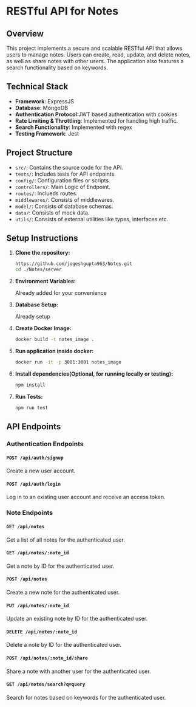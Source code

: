 # RESTful API for Notes

## Overview

This project implements a secure and scalable RESTful API that allows users to manage notes. Users can create, read, update, and delete notes, as well as share notes with other users. The application also features a search functionality based on keywords.

## Technical Stack

-   **Framework**: ExpressJS
-   **Database**: MongoDB
-   **Authentication Protocol**:JWT based authentication with cookies
-   **Rate Limiting & Throttling**: Implemented for handling high traffic.
-   **Search Functionality**: Implemented with regex
-   **Testing Framework**: Jest

## Project Structure

-   `src/`: Contains the source code for the API.
-   `tests/`: Includes tests for API endpoints.
-   `config/`: Configuration files or scripts.
-   `controllers/`: Main Logic of Endpoint.
-   `routes/`: Inclueds routes.
-   `middlewares/`: Consists of middlewares.
-   `model/`: Consists of database schemas.
-   `data/`: Consists of mock data.
-   `utils/`: Consists of external utilities like types, interfaces etc.

## Setup Instructions

1. **Clone the repository:**

    ```bash
    https://github.com/jogeshgupta963/Notes.git
    cd ./Notes/server

    ```

2. **Environment Variables:**

    Already added for your convenience

3. **Database Setup:**

    Already setup

4. **Create Docker Image:**

    ```bash
    docker build -t notes_image .
    ```

5. **Run application inside docker:**

    ```bash
    docker run -it -p 3001:3001 notes_image
    ```

6. **Install dependencies(Optional, for running locally or testing):**

    ```bash
    npm install
    ```

7. **Run Tests:**

    ```bash
    npm run test
    ```

## API Endpoints

### Authentication Endpoints

#### `POST /api/auth/signup`

Create a new user account.

#### `POST /api/auth/login`

Log in to an existing user account and receive an access token.

### Note Endpoints

#### `GET /api/notes`

Get a list of all notes for the authenticated user.

#### `GET /api/notes/:note_id`

Get a note by ID for the authenticated user.

#### `POST /api/notes`

Create a new note for the authenticated user.

#### `PUT /api/notes/:note_id`

Update an existing note by ID for the authenticated user.

#### `DELETE /api/notes/:note_id`

Delete a note by ID for the authenticated user.

#### `POST /api/notes/:note_id/share`

Share a note with another user for the authenticated user.

#### `GET /api/notes/search?q=query`

Search for notes based on keywords for the authenticated user.
